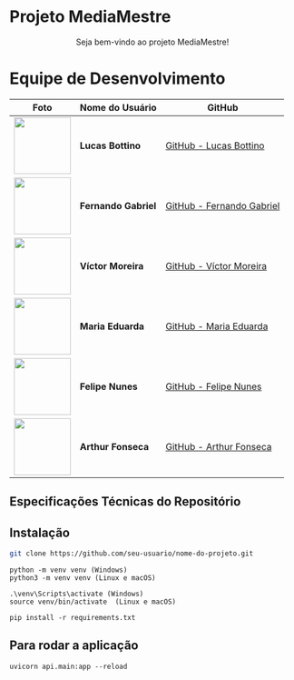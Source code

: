 # Projeto MediaMestre

<div align="center">
    Seja bem-vindo ao projeto MediaMestre!
</div>

# Equipe de Desenvolvimento

| Foto                                                                         | Nome do Usuário      | GitHub                                                         |
| ---------------------------------------------------------------------------- | -------------------- | -------------------------------------------------------------- |
| <img src="https://github.com/bottinolucas.png" width="100" height="100">     | **Lucas Bottino**    | [GitHub - Lucas Bottino](https://github.com/bottinolucas)      |
| <img src="https://github.com/show-dawn.png" width="100" height="100">        | **Fernando Gabriel** | [GitHub - Fernando Gabriel](https://github.com/show-dawn)      |
| <img src="https://github.com/aqela-batata-alt.png" width="100" height="100"> | **Víctor Moreira**   | [GitHub - Víctor Moreira](https://github.com/aqela-batata-alt) |
| <img src="https://github.com/DudaV228.png" width="100" height="100">         | **Maria Eduarda**    | [GitHub - Maria Eduarda](https://github.com/DudaV228)          |
| <img src="https://github.com/FelipeNunesdM.png" width="100" height="100">    | **Felipe Nunes**     | [GitHub - Felipe Nunes](https://github.com/FelipeNunesdM)      |
| <img src="https://github.com/arthurfonsecaa.png" width="100" height="100">   | **Arthur Fonseca**   | [GitHub - Arthur Fonseca](https://github.com/arthurfonsecaa)   |

## Especificações Técnicas do Repositório

## Instalação

```bash
git clone https://github.com/seu-usuario/nome-do-projeto.git
```

```
python -m venv venv (Windows)
python3 -m venv venv (Linux e macOS)
```

```
.\venv\Scripts\activate (Windows)
source venv/bin/activate  (Linux e macOS)
```

```
pip install -r requirements.txt
```

## Para rodar a aplicação

```
uvicorn api.main:app --reload
```
